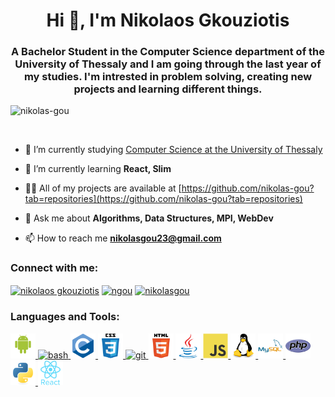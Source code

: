 <h1 align="center">Hi 👋, I'm Nikolaos Gkouziotis</h1>
<h3 align="center">A Bachelor Student in the Computer Science department of the University of Thessaly and I am going through the last year of my studies. I'm intrested in problem solving, creating new projects and learning different things.</h3>

<p align="left"> <img src="https://komarev.com/ghpvc/?username=nikolas-gou&label=Profile%20views&color=0e75b6&style=flat" alt="nikolas-gou" /> </p>

<p align="left"> <a href="https://twitter.com/" target="blank"><img src="https://img.shields.io/twitter/follow/?logo=twitter&style=for-the-badge" alt="" /></a> </p>

- 🔭 I’m currently studying [Computer Science at the University of Thessaly](https://www.uth.gr/en)

- 🌱 I’m currently learning **React, Slim**

- 👨‍💻 All of my projects are available at [https://github.com/nikolas-gou?tab=repositories](https://github.com/nikolas-gou?tab=repositories)

- 💬 Ask me about **Algorithms, Data Structures, MPI, WebDev**

- 📫 How to reach me **nikolasgou23@gmail.com**

<h3 align="left">Connect with me:</h3>
<p align="left">
<a href="https://www.linkedin.com/in/nikolaosgkouziotis/" target="blank"><img align="center" src="https://raw.githubusercontent.com/rahuldkjain/github-profile-readme-generator/master/src/images/icons/Social/linked-in-alt.svg" alt="nikolaos gkouziotis" height="30" width="40" /></a>
<a href="https://www.hackerrank.com/nikolasgou23" target="blank"><img align="center" src="https://raw.githubusercontent.com/rahuldkjain/github-profile-readme-generator/master/src/images/icons/Social/hackerrank.svg" alt="ngou" height="30" width="40" /></a>
<a href="https://www.leetcode.com/nikolasgou" target="blank"><img align="center" src="https://raw.githubusercontent.com/rahuldkjain/github-profile-readme-generator/master/src/images/icons/Social/leet-code.svg" alt="nikolasgou" height="30" width="40" /></a>
</p>

<h3 align="left">Languages and Tools:</h3> 
<p align="left"> <a href="https://developer.android.com" target="_blank" rel="noreferrer"> <img src="https://raw.githubusercontent.com/devicons/devicon/master/icons/android/android-original-wordmark.svg" alt="android" width="40" height="40"/> </a> <a href="https://www.gnu.org/software/bash/" target="_blank" rel="noreferrer"> <img src="https://www.vectorlogo.zone/logos/gnu_bash/gnu_bash-icon.svg" alt="bash" width="40" height="40"/> </a> <a href="https://www.cprogramming.com/" target="_blank" rel="noreferrer"> <img src="https://raw.githubusercontent.com/devicons/devicon/master/icons/c/c-original.svg" alt="c" width="40" height="40"/> </a> <a href="https://www.w3schools.com/css/" target="_blank" rel="noreferrer"> <img src="https://raw.githubusercontent.com/devicons/devicon/master/icons/css3/css3-original-wordmark.svg" alt="css3" width="40" height="40"/> </a> <a href="https://git-scm.com/" target="_blank" rel="noreferrer"> <img src="https://www.vectorlogo.zone/logos/git-scm/git-scm-icon.svg" alt="git" width="40" height="40"/> </a> <a href="https://www.w3.org/html/" target="_blank" rel="noreferrer"> <img src="https://raw.githubusercontent.com/devicons/devicon/master/icons/html5/html5-original-wordmark.svg" alt="html5" width="40" height="40"/> </a> <a href="https://www.java.com" target="_blank" rel="noreferrer"> <img src="https://raw.githubusercontent.com/devicons/devicon/master/icons/java/java-original.svg" alt="java" width="40" height="40"/> </a> <a href="https://developer.mozilla.org/en-US/docs/Web/JavaScript" target="_blank" rel="noreferrer"> <img src="https://raw.githubusercontent.com/devicons/devicon/master/icons/javascript/javascript-original.svg" alt="javascript" width="40" height="40"/> </a> <a href="https://www.linux.org/" target="_blank" rel="noreferrer"> <img src="https://raw.githubusercontent.com/devicons/devicon/master/icons/linux/linux-original.svg" alt="linux" width="40" height="40"/> </a> <a href="https://www.mysql.com/" target="_blank" rel="noreferrer"> <img src="https://raw.githubusercontent.com/devicons/devicon/master/icons/mysql/mysql-original-wordmark.svg" alt="mysql" width="40" height="40"/> </a> <a href="https://www.php.net" target="_blank" rel="noreferrer"> <img src="https://raw.githubusercontent.com/devicons/devicon/master/icons/php/php-original.svg" alt="php" width="40" height="40"/> </a> <a href="https://www.python.org" target="_blank" rel="noreferrer"> <img src="https://raw.githubusercontent.com/devicons/devicon/master/icons/python/python-original.svg" alt="python" width="40" height="40"/> </a> <a href="https://reactjs.org/" target="_blank" rel="noreferrer"> <img src="https://raw.githubusercontent.com/devicons/devicon/master/icons/react/react-original-wordmark.svg" alt="react" width="40" height="40"/> </a> </p>


<!--
<p><img align="left" src="https://github-readme-stats.vercel.app/api/top-langs?username=nikolas-gou&show_icons=true&locale=en&layout=compact" alt="nikolas-gou" /></p>

<p>&nbsp;<img align="center" src="https://github-readme-stats.vercel.app/api?username=nikolas-gou&show_icons=true&locale=en" alt="nikolas-gou" /></p>

<p><img align="center" src="https://github-readme-streak-stats.herokuapp.com/?user=nikolas-gou&" alt="nikolas-gou" /></p>
-->
